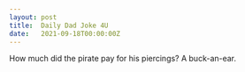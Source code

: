```yaml
---
layout: post
title:  Daily Dad Joke 4U
date:   2021-09-18T00:00:00Z
---
```

How much did the pirate pay for his piercings? A buck-an-ear.

